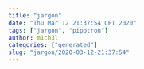 ```yaml
---
title: "jargon"
date: "Thu Mar 12 21:37:54 CET 2020"
tags: ["jargon", "pipotron"]
author: m1ch3l
categories: ["generated"]
slug: "jargon/2020-03-12-21:37:54"
---
```



